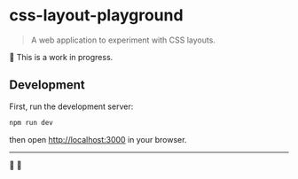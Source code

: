 # css-layout-playground

> A web application to experiment with CSS layouts.

:construction: This is a work in progress.

## Development

First, run the development server:

```bash
npm run dev
```

then open [http://localhost:3000](http://localhost:3000) in your browser.

---

:rainbow: :unicorn:
